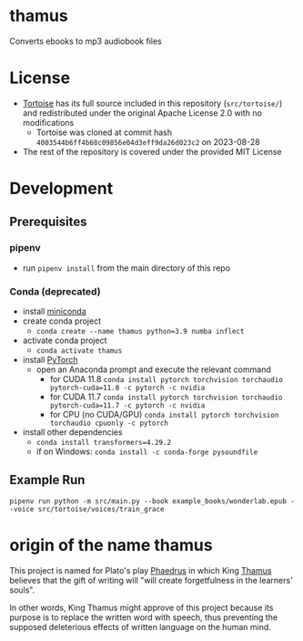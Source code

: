 # thamus
Converts ebooks to mp3 audiobook files

# License

- [Tortoise](https://github.com/neonbjb/tortoise-tts/tree/main) has its full source included in this repository (`src/tortoise/`) and redistributed under the original Apache License 2.0 with no modifications
    - Tortoise was cloned at commit hash `4003544b6ff4b68c09856e04d3eff9da26d023c2` on 2023-08-28
- The rest of the repository is covered under the provided MIT License

# Development

## Prerequisites

### pipenv

- run `pipenv install` from the main directory of this repo

### Conda (deprecated)

- install [miniconda](https://docs.conda.io/en/latest/miniconda.html)
- create conda project
    - `conda create --name thamus python=3.9 numba inflect`
- activate conda project
    - `conda activate thamus`
- install [PyTorch](https://pytorch.org/get-started/locally/)
    - open an Anaconda prompt and execute the relevant command
        - for CUDA 11.8 `conda install pytorch torchvision torchaudio pytorch-cuda=11.8 -c pytorch -c nvidia`
        - for CUDA 11.7 `conda install pytorch torchvision torchaudio pytorch-cuda=11.7 -c pytorch -c nvidia`
        - for CPU (no CUDA/GPU) `conda install pytorch torchvision torchaudio cpuonly -c pytorch`
- install other dependencies
    - `conda install transformers=4.29.2`
    - if on Windows: `conda install -c conda-forge pysoundfile`

## Example Run

`pipenv run python -m src/main.py --book example_books/wonderlab.epub --voice src/tortoise/voices/train_grace`

# origin of the name thamus

This project is named for Plato's play [Phaedrus](http://classics.mit.edu/Plato/phaedrus.html) in which King [Thamus](https://en.wikipedia.org/wiki/Thamus_(mythical_King_of_Egypt)) believes that the gift of writing will "will create forgetfulness in the learners' souls".

In other words, King Thamus might approve of this project because its purpose is to replace the written word with speech, thus preventing the supposed deleterious effects of written language on the human mind.

